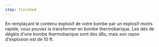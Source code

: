 ```yaml
---
step: finished
---
```

En remplaçant le contenu explosif de votre bombe par un explosif moins rapide, vous pouvez la transformer en bombe thermobarique. Les dés de dégâts d'une bombe thermobarique sont des d6s, mais son rayon d'explosion est de 10 ft.